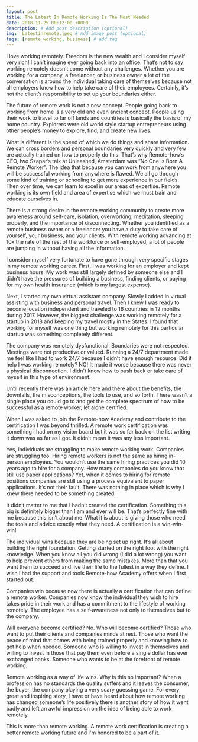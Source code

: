```yaml
---
layout: post
title: The Latest In Remote Working Is The Most Needed
date: 2018-11-25 00:12:00 +0000
description: # Add post description (optional)
img:  Latestinremote.jpeg # Add image post (optional)
tags: [remote working, business] # add tag
---
```


I love working remotely. Freedom is the new wealth and I consider myself very rich! I can’t imagine ever going back into an office. That’s not to say working remotely doesn’t come without any challenges. Whether you are working for a company, a freelancer, or business owner a lot of the conversation is around the individual taking care of themselves because not all employers know how to help take care of their employees. Certainly, it’s not the client’s responsibility to set up your boundaries either.

The future of remote work is not a new concept. People going back to working from home is a very old and even ancient concept. People using their work to travel to far off lands and countries is basically the basis of my home country. Explorers were old world style startup entrepreneurs using other people’s money to explore, find, and create new lives.

What is different is the speed of which we do things and share information. We can cross borders and personal boundaries very quickly and very few are actually trained on how to properly do this. That’s why Remote-how’s CEO, Iwo Szapar’s talk at Unleashed, Amsterdam was  “No One Is Born A Remote Worker”.
The idea that because you can work from anywhere you will be successful working from anywhere is flawed. We all go through some kind of training or schooling to get more experience in our fields. Then over time, we can learn to excel in our areas of expertise. Remote working is its own field and area of expertise which we must train and educate ourselves in.

There is a strong desire in the remote working community to create more awareness around self-care, isolation, overworking, meditation, sleeping properly, and the importance of disconnecting. Whether you identified as a remote business owner or a freelancer you have a duty to take care of yourself, your business, and your clients. With remote working advancing at 10x the rate of the rest of the workforce or self-employed, a lot of people are jumping in without having all the information.

I consider myself very fortunate to have gone through very specific stages in my remote working career. First, I was working for an employer and kept business hours. My work was still largely defined by someone else and I didn’t have the pressures of building a business, finding clients, or paying for my own health insurance (which is my largest expense).

Next, I started my own virtual assistant company. Slowly I added in virtual assisting with business and personal travel. Then I knew I was ready to become location independent and traveled to 16 countries in 12 months during 2017. However, the biggest challenge was working remotely for a startup in 2018 and keeping my travel mostly in the States. I found that working for myself was one thing but working remotely for this particular startup was something completely different.

The company was remotely dysfunctional. Boundaries were not respected. Meetings were not productive or valued. Running a 24/7 department made me feel like I had to work 24/7 because I didn’t have enough resource. Did it help I was working remotely? NO! It made it worse because there was never a physical disconnection. I didn't know how to push back or take care of myself in this type of environment.

Until recently there was an article here and there about the benefits, the downfalls, the misconceptions, the tools to use, and so forth. There wasn’t a single place you could go to and get the complete spectrum of how to be successful as a remote worker, let alone certified.

When I was asked to join the Remote-how Academy and contribute to the certification I was beyond thrilled. A remote work certification was something I had on my vision board but it was so far back on the list writing it down was as far as I got. It didn’t mean it was any less important.

Yes, individuals are struggling to make remote working work. Companies are struggling too. Hiring remote workers is not the same as hiring in-person employees. You wouldn’t use the same hiring practices you did 10 years ago to hire for a company. How many companies do you know that still use paper applications? Yet, when it comes to hiring for remote positions companies are still using a process equivalent to paper applications. It’s not their fault. There was nothing in place which is why I knew there needed to be something created.

It didn’t matter to me that I hadn’t created the certification. Something this big is definitely bigger than I am and ever will be. That’s perfectly fine with me because this isn’t about me. What it is about is giving those who need the tools and advice exactly what they need. A certification is a win-win-win!

The individual wins because they are being set up right. It’s all about building the right foundation. Getting started on the right foot with the right knowledge. When you know all you did wrong (I did a lot wrong) you want to help prevent others from making the same mistakes. More than that you want them to succeed and live their life to the fullest in a way they define. I wish I had the support and tools Remote-how Academy offers when I first started out.

Companies win because now there is actually a certification that can define a remote worker. Companies now know the individual they wish to hire takes pride in their work and has a commitment to the lifestyle of working remotely. The employee has a self-awareness not only to themselves but to the company.

Will everyone become certified? No. Who will become certified? Those who want to put their clients and companies minds at rest. Those who want the peace of mind that comes with being trained properly and knowing how to get help when needed. Someone who is willing to invest in themselves and willing to invest in those that pay them even before a single dollar has ever exchanged banks. Someone who wants to be at the forefront of remote working.

Remote working as a way of life wins. Why is this so important? When a profession has no standards the quality suffers and it leaves the consumer, the buyer, the company playing a very scary guessing game. For every great and inspiring story, I have or have heard about how remote working has changed someone’s life positively there is another story of how it went badly and left an awful impression on the idea of being able to work remotely.

This is more than remote working. A remote work certification is creating a better remote working future and I'm honored to be a part of it.
